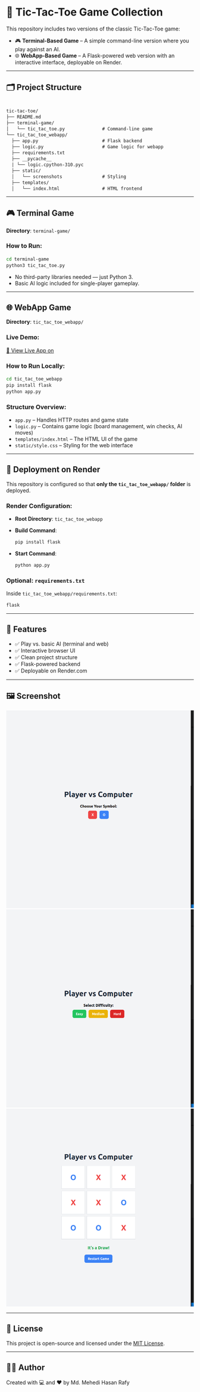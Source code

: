# 🧠 Tic-Tac-Toe Game Collection

This repository includes two versions of the classic Tic-Tac-Toe game:

- 🎮 **Terminal-Based Game** – A simple command-line version where you play against an AI.
- 🌐 **WebApp-Based Game** – A Flask-powered web version with an interactive interface, deployable on Render.

---

## 🗂 Project Structure

```

tic-tac-toe/
├── README.md
├── terminal-game/
│   └── tic_tac_toe.py              # Command-line game
└── tic_tac_toe_webapp/
  ├── app.py                        # Flask backend
  ├── logic.py                      # Game logic for webapp
  ├── requirements.txt
  ├── __pycache__
  | └── logic.cpython-310.pyc
  ├── static/
  │   └── screenshots               # Styling
  ├── templates/
  │   └── index.html                # HTML frontend

````

---

## 🎮 Terminal Game

**Directory**: `terminal-game/`

### How to Run:
```bash
cd terminal-game
python3 tic_tac_toe.py
````

* No third-party libraries needed — just Python 3.
* Basic AI logic included for single-player gameplay.

---

## 🌐 WebApp Game

**Directory**: `tic_tac_toe_webapp/`

### Live Demo:

[🔗 View Live App on](https://tic-tac-toe-webapp-6mnb.onrender.com/) 

### How to Run Locally:

```bash
cd tic_tac_toe_webapp
pip install flask
python app.py
```

### Structure Overview:

* `app.py` – Handles HTTP routes and game state
* `logic.py` – Contains game logic (board management, win checks, AI moves)
* `templates/index.html` – The HTML UI of the game
* `static/style.css` – Styling for the web interface

---

## 🚀 Deployment on Render

This repository is configured so that **only the `tic_tac_toe_webapp/` folder** is deployed.

### Render Configuration:

* **Root Directory**: `tic_tac_toe_webapp`
* **Build Command**:

  ```bash
  pip install flask
  ```
* **Start Command**:

  ```bash
  python app.py
  ```

### Optional: `requirements.txt`

Inside `tic_tac_toe_webapp/requirements.txt`:

```txt
flask
```

---

## 📌 Features

* ✅ Play vs. basic AI (terminal and web)
* ✅ Interactive browser UI
* ✅ Clean project structure
* ✅ Flask-powered backend
* ✅ Deployable on Render.com

---

## 🖼 Screenshot

![Game UI 3](tic_tac_toe_webapp/static/screenshot_01.png)
![Game UI 1](tic_tac_toe_webapp/static/screenshot_02.png)
![Game UI 2](tic_tac_toe_webapp/static/screenshot_03.png)

---

## 📄 License

This project is open-source and licensed under the [MIT License](LICENSE).

---

## 👨‍💻 Author

Created with 💻 and ❤️ by Md. Mehedi Hasan Rafy
